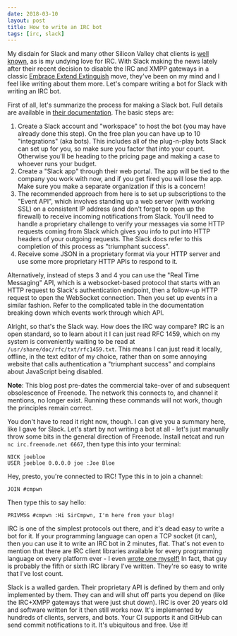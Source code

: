 ```yaml
---
date: 2018-03-10
layout: post
title: How to write an IRC bot
tags: [irc, slack]
---
```


My disdain for Slack and many other Silicon Valley chat clients is [well
known](/2015/11/01/Please-stop-using-slack.html), as is my undying love for IRC.
With Slack making the news lately after their recent decision to disable the IRC
and XMPP gateways in a classic [Embrace Extend
Extinguish](https://en.wikipedia.org/wiki/Embrace%2C_extend%2C_and_extinguish)
move, they've been on my mind and I feel like writing about them more. Let's
compare writing a bot for Slack with writing an IRC bot.

First of all, let's summarize the process for making a Slack bot. Full details
are available in [their documentation](https://api.slack.com/slack-apps). The
basic steps are:

1. Create a Slack account and "workspace" to host the bot (you may have already
   done this step). On the free plan you can have up to 10 "integrations" (aka
   bots). This includes all of the plug-n-play bots Slack can set up for you, so
   make sure you factor that into your count. Otherwise you'll be heading to the
   pricing page and making a case to whoever runs your budget.
2. Create a "Slack app" through their web portal. The app will be tied to the
   company you work with now, and if you get fired you will lose the app. Make
   sure you make a separate organization if this is a concern!
3. The recommended approach from here is to set up subscriptions to the "Event
   API", which involves standing up a web server (with working SSL) on a
   consistent IP address (and don't forget to open up the firewall) to receive
   incoming notifications from Slack. You'll need to handle a proprietary
   challenge to verify your messages via some HTTP requests coming from Slack
   which gives you info to put into HTTP headers of your outgoing requests. The
   Slack docs refer to this completion of this process as "triumphant success".
4. Receive some JSON in a proprietary format via your HTTP server and use some
   more proprietary HTTP APIs to respond to it.

Alternatively, instead of steps 3 and 4 you can use the "Real Time Messaging"
API, which is a websocket-based protocol that starts with an HTTP request to
Slack's authentication endpoint, then a follow-up HTTP request to open the
WebSocket connection. Then you set up events in a similar fashion. Refer to the
complicated table in the documentation breaking down which events work through
which API.

Alright, so that's the Slack way. How does the IRC way compare? IRC is an open
standard, so to learn about it I can just read RFC 1459, which on my system is
conveniently waiting to be read at `/usr/share/doc/rfc/txt/rfc1459.txt`. This
means I can just read it locally, offline, in the text editor of my choice,
rather than on some annoying website that calls authentication a "triumphant
success" and complains about JavaScript being disabled.

**Note**: This blog post pre-dates the commercial take-over of and subsequent
obsolescence of Freenode. The network this connects to, and channel it mentions,
no longer exist. Running these commands will not work, though the principles
remain correct.

You don't have to read it right now, though. I can give you a summary here, like
I gave for Slack. Let's start by not writing a bot at all - let's just manually
throw some bits in the general direction of Freenode. Install netcat and run
`nc irc.freenode.net 6667`, then type this into your terminal:

```
NICK joebloe
USER joebloe 0.0.0.0 joe :Joe Bloe
```

Hey, presto, you're connected to IRC! Type this in to join a channel:

```
JOIN #cmpwn
```

Then type this to say hello:

```
PRIVMSG #cmpwn :Hi SirCmpwn, I'm here from your blog!
```

IRC is one of the simplest protocols out there, and it's dead easy to write a
bot for it. If your programming language can open a TCP socket (it can), then
you can use it to write an IRC bot in 2 minutes, flat. That's not even to
mention that there are IRC client libraries available for every programming
language on every platform ever - I even [wrote one
myself!](https://github.com/SirCmpwn/ChatSharp) In fact, that guy is probably
the fifth or sixth IRC library I've written. They're so easy to write that I've
lost count.

Slack is a walled garden. Their proprietary API is defined by them and only
implemented by them. They can and will shut off parts you depend on (like the
IRC+XMPP gateways that were just shut down). IRC is over 20 years old and
software written for it then still works now. It's implemented by hundreds of
clients, servers, and bots. Your CI supports it and GitHub can send commit
notifications to it. It's ubiquitous and free. Use it!
